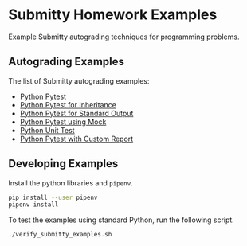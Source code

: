 # Submitty Homework Examples

Example Submitty autograding techniques for programming problems.

## Autograding Examples

The list of Submitty autograding examples:

* [Python Pytest](examples/python_pytest/README.md)
* [Python Pytest for Inheritance](examples/python_pytest_inheritance/README.md)
* [Python Pytest for Standard Output](examples/python_pytest_output/README.md)
* [Python Pytest using Mock](examples/python_pytest_mock/README.md)
* [Python Unit Test](examples/python_unit_test/README.md)
* [Python Pytest with Custom Report](examples/python_pytest_custom_report/README.md)

## Developing Examples

Install the python libraries and `pipenv`.

```sh
pip install --user pipenv
pipenv install
```

To test the examples using standard Python, run the following script.

```sh
./verify_submitty_examples.sh
```
